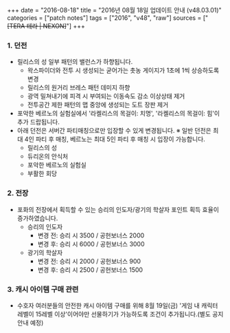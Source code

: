 +++
date = "2016-08-18"
title = "2016년 08월 18일 업데이트 안내 (v48.03.01)"
categories = ["patch notes"]
tags = ["2016", "v48", "raw"]
sources = ["~~[TERA 테라 | NEXON]~~"]
+++

### 1. 던전
- 릴리스의 성 일부 패턴의 밸런스가 하향됩니다.
  - 왁스파이더와 전투 시 생성되는 굳어가는 촛농 게이지가 1초에 1씩 상승하도록 변경 
  - 릴리스의 원거리 브레스 패턴 데미지 하향
  - 광역 밀쳐내기에 피격 시 부여되는 이동속도 감소 이상상태 제거 
  - 전투공간 제한 패턴의 맵 중앙에 생성되는 도트 장판 제거 
- 포악한 베르노의 실험실에서 '라켈리스의 목걸이: 치명', '라켈리스의 목걸이: 힘'이 추가 드랍됩니다.
- 아래 던전은 서버간 파티매칭으로만 입장할 수 있게 변경됩니다.
※ 일반 던전은 최대 4인 파티 후 매칭, 베르노는 최대 5인 파티 후 매칭 시 입장이 가능합니다.
  - 릴리스의 성
  - 듀리온의 안식처
  - 포악한 베르노의 실험실
  - 부활한 회당

### 2. 전장
- 포화의 전장에서 획득할 수 있는 승리의 인도자/광기의 학살자 포인트 획득 효율이 증가하였습니다.
  - 승리의 인도자
    - 변경 전: 승리 시 3500 / 공헌보너스 2000
    - 변경 후: 승리 시 6000 / 공헌보너스 3000
  - 광기의 학살자
    - 변경 전: 승리 시 2000 / 공헌보너스 900
    - 변경 후: 승리 시 2500 / 공헌보너스 1500

### 3. 캐시 아이템 구매 관련
- 수호자 여러분들의 안전한 캐시 아이템 구매를 위해 8월 19일(금) '게임 내 캐릭터 레벨이 15레벨 이상'이어야만 선물하기가 가능하도록 조건이 추가됩니다.(별도 공지 안내 예정) 
